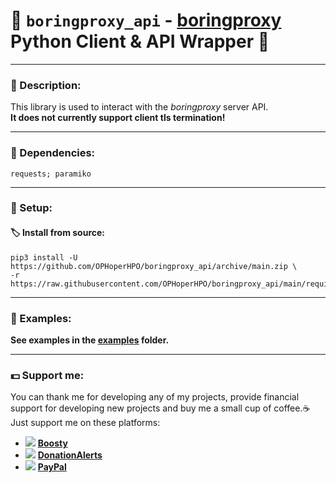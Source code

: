 # 🍰 `boringproxy_api` - [boringproxy](https://github.com/boringproxy/boringproxy) Python Client & API Wrapper 🍰
**********************************************************************
### 📄 Description:
This library is used to interact with the *boringproxy* server API. \
**It does not currently support client tls termination!**
**********************************************************************
### 🧷 Dependencies:
```requests; paramiko```
**********************************************************************
### 🔖 Setup:
#### 🏷 Install from source:
```
pip3 install -U https://github.com/OPHoperHPO/boringproxy_api/archive/main.zip \
-r https://raw.githubusercontent.com/OPHoperHPO/boringproxy_api/main/requirements.txt
```
**********************************************************************
### 🧰 Examples:
**See examples in the [examples](../master/examples/) folder.**
**********************************************************************
### 💵 Support me:  
  You can thank me for developing any of my projects, provide financial support for developing new projects and buy me a small cup of coffee.☕ \
  Just support me on these platforms:
  * ![](https://github.com/OPHoperHPO/OPHoperHPO/raw/master/assets/imgs/boosty_logo.jpeg) [**Boosty**](https://boosty.to/anodev)
  * ![](https://github.com/OPHoperHPO/OPHoperHPO/raw/master/assets/imgs/donationalerts_logo.png) [**DonationAlerts**](https://www.donationalerts.com/r/anodev_development)
  * ![](https://github.com/OPHoperHPO/OPHoperHPO/raw/master/assets/imgs/paypal_logo.jpg) [**PayPal**](https://paypal.me/anodevru)